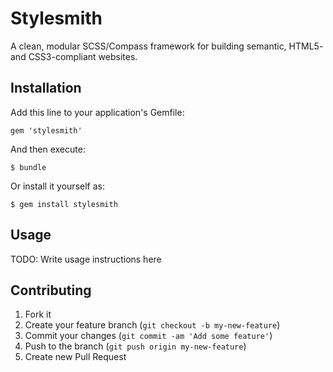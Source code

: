 # Stylesmith

A clean, modular SCSS/Compass framework for building semantic, HTML5- and 
CSS3-compliant websites.

## Installation

Add this line to your application's Gemfile:

    gem 'stylesmith'

And then execute:

    $ bundle

Or install it yourself as:

    $ gem install stylesmith

## Usage

TODO: Write usage instructions here

## Contributing

1. Fork it
2. Create your feature branch (`git checkout -b my-new-feature`)
3. Commit your changes (`git commit -am 'Add some feature'`)
4. Push to the branch (`git push origin my-new-feature`)
5. Create new Pull Request
